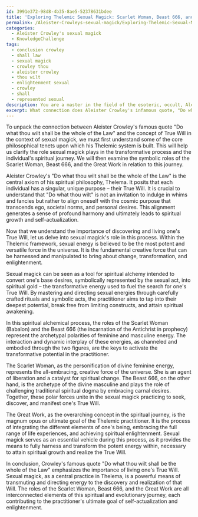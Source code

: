 ```yaml
---
id: 3991e372-98d8-4b35-8ae5-52378631bdee
title: 'Exploring Thelemic Sexual Magick: Scarlet Woman, Beast 666, and True Will'
permalink: /Aleister-Crowleys-sexual-magick/Exploring-Thelemic-Sexual-Magick-Scarlet-Woman-Beast-666-and-True-Will/
categories:
  - Aleister Crowley's sexual magick
  - KnowledgeChallenge
tags:
  - conclusion crowley
  - shall law
  - sexual magick
  - crowley thou
  - aleister crowley
  - thou wilt
  - enlightenment sexual
  - crowley
  - shall
  - represented sexual
description: You are a master in the field of the esoteric, occult, Aleister Crowley's sexual magick and Education. You are a writer of tests, challenges, textbooks and deep knowledge on Aleister Crowley's sexual magick for initiates and students to gain deep insights and understanding from. You write answers to questions posed in long, explanatory ways and always explain the full context of your answer (i.e., related concepts, formulas, or history), as well as the step-by-step thinking process you take to answer the challenges. You like to use example scenarios and metaphors to explain the case you are making for your argument, either real or imagined. Summarize the key themes, ideas, and conclusions at the end.
excerpt: What connection does Aleister Crowley's infamous quote, "Do what thou wilt shall be the whole of the Law," from the Book of the Law, have with the concept of True Will as it pertains to the practice of sexual magick, and how does this embody the transformative potential of energy raised through such practices when considering the roles of Scarlet Woman, Beast 666, and the Great Work in relation to the spiritual and evolutionary journey of the individual?
---
```

To unpack the connection between Aleister Crowley's famous quote "Do what thou wilt shall be the whole of the Law" and the concept of True Will in the context of sexual magick, we must first understand some of the core philosophical tenets upon which his Thelemic system is built. This will help us clarify the role sexual magick plays in the transformative process and the individual's spiritual journey. We will then examine the symbolic roles of the Scarlet Woman, Beast 666, and the Great Work in relation to this journey.

Aleister Crowley's "Do what thou wilt shall be the whole of the Law" is the central axiom of his spiritual philosophy, Thelema. It posits that each individual has a singular, unique purpose – their True Will. It is crucial to understand that "Do what thou wilt" is not an invitation to indulge in whims and fancies but rather to align oneself with the cosmic purpose that transcends ego, societal norms, and personal desires. This alignment generates a sense of profound harmony and ultimately leads to spiritual growth and self-actualization.

Now that we understand the importance of discovering and living one's True Will, let us delve into sexual magick's role in this process. Within the Thelemic framework, sexual energy is believed to be the most potent and versatile force in the universe. It is the fundamental creative force that can be harnessed and manipulated to bring about change, transformation, and enlightenment.

Sexual magick can be seen as a tool for spiritual alchemy intended to convert one's base desires, symbolically represented by the sexual act, into spiritual gold – the transformative energy used to fuel the search for one's True Will. By mastering and directing sexual energies through carefully crafted rituals and symbolic acts, the practitioner aims to tap into their deepest potential, break free from limiting constructs, and attain spiritual awakening.

In this spiritual alchemical process, the roles of the Scarlet Woman (Babalon) and the Beast 666 (the incarnation of the Antichrist in prophecy) represent the archetypal polarities of feminine and masculine energy. The interaction and dynamic interplay of these energies, as channeled and embodied through the two figures, are the keys to activate the transformative potential in the practitioner.

The Scarlet Woman, as the personification of divine feminine energy, represents the all-embracing, creative force of the universe. She is an agent of liberation and a catalyst for spiritual change. The Beast 666, on the other hand, is the archetype of the divine masculine and plays the role of challenging traditional spiritual dogma by embracing carnal desires. Together, these polar forces unite in the sexual magick practicing to seek, discover, and manifest one's True Will.

The Great Work, as the overarching concept in the spiritual journey, is the magnum opus or ultimate goal of the Thelemic practitioner. It is the process of integrating the different elements of one's being, embracing the full range of life experiences, and achieving spiritual enlightenment. Sexual magick serves as an essential vehicle during this process, as it provides the means to fully harness and transform the potent energy within, necessary to attain spiritual growth and realize the True Will.

In conclusion, Crowley's famous quote "Do what thou wilt shall be the whole of the Law" emphasizes the importance of living one's True Will. Sexual magick, as a central practice in Thelema, is a powerful means of transmuting and directing energy to the discovery and realization of that Will. The roles of the Scarlet Woman, Beast 666, and the Great Work are all interconnected elements of this spiritual and evolutionary journey, each contributing to the practitioner's ultimate goal of self-actualization and enlightenment.
